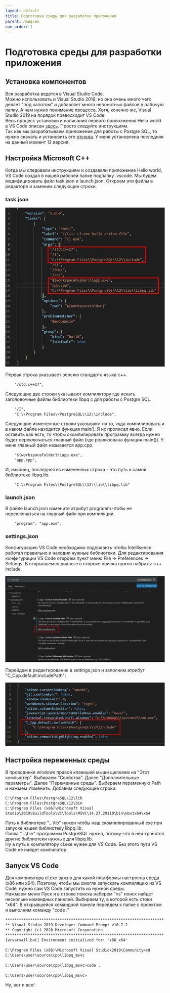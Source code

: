 ```yaml
---
layout: default
title: Подготовка среды для разработки приложения
parent: Лайфхак
nav_order: 1
---
```

# Подготовка среды для разработки приложения
## Установка компонентов
Вся разработка ведется в Visual Studio Code.  
Можно использовать и Visual Studio 2019, но она очень много чего делает "под капотом" и добавляет много непонятных файлов в рабочую папку. А нам нужно понимание процесса. Хотя, конечно же, Visual Studio 2019 на порядок превосходит VS Code.  
Весь процесс установки и написания первого прилоэжения Hello world в VS Code описан [здесь](https://code.visualstudio.com/docs/cpp/config-msvc). Просто следуйте инструкциям.  
Так как мы разрабатываем приложение для работы с Postgre SQL, то нужно скачать и установить его [отсюда](https://www.enterprisedb.com/downloads/postgres-postgresql-downloads). У меня установлена последняя на данный момент 12 версия.

## Настройка Microsoft C++
Когда мы следовали инструкциям и создавали приложение Hello world, VS Code создал в нашей рабочей папке подпапку .vscode. Мы будем модифицировать файл task.json и launch.json. Откроем эти файлы в редакторе и заменим следующие строки.
### task.json
![task.json](../img/task_json_cl_exe.png)

Первая строка указывает версию стандарта языка с++.
```
    "/std:c++17",
```
Следующие две строки указывают компилятору где искать заголовочные файлы библиотеки libpq с для работы с Postgre SQL.
```
    "/I",
    "C:\\Program Files\\PostgreSQL\\12\\include",
```
Следующие измененные строки указывают на то, куда компилировать и в каком файле находится функция main(). Я их прописал явно. Если оставить как есть, то чтобы скомпилировать программу всегда нужно будет переключаться главный файл (где реализована функция main()). У меня главный файл называется app.cpp.
```
    "${workspaceFolder}\\app.exe",
    "app.cpp",
```
И, наконец, последняя из измененных строка - это путь к самой библиотеке libpq.lib.
```
    "C:\\Program Files\\PostgreSQL\\12\\lib\\libpq.lib"
```
### launch.json
В файле launch.json измените атрибут programm чтобы не переключаться на главный файл при компиляции.
```
    "program": "app.exe",
```

### settings.json
Конфигурацию VS Code необходимо подправить чтобы Intellisence работал правильно и находил нужные библиотеки.
Для редактирования конфигурации VS Code откроем пункт меню File -> Preferences -> Settings. В открывшемся диалоге в стороке поиска нужно набрать: c++ include.  

![settingsUI.json](../img/settings_UI.png)  

Перейдем в редактирование в settings.json и заполним атрибут "C_Cpp.default.includePath":  

![settings.json](../img/settings_json_include.png)

## Настройка переменных среды
В проводнике windows правой клавишей мыши щелкаем на "Этот компьютер". Выбираем "Свойства". Далее "Дополнительные параметры". Далее "Переменные среды". Выбераем переменную Path и нажмем Изменить. Добавим следующие строки:
```
C:\Program Files\PostgreSQL\12\lib
C:\Program Files\PostgreSQL\12\bin
C:\Program Files (x86)\Microsoft Visual Studio\2019\BuildTools\VC\Tools\MSVC\14.27.29110\bin\Hostx64\x64
```
Путь к библиотеке "...\lib" нужен чтобы наш скомпилированный exe при запуске нашел библиотеку libpq.lib.  
Папка "...\bin" программы PostgreSQL нужна, потому-что в ней хранятся другие библиотеки нужные для libpq.lib.  
Ну а путь к компилятору cl.exe нужен для VS Code. Без этого пути VS Code не найдет компилятор.

## Запуск VS Code
Для компилятора cl.exe важно для какой платформы настроена среда (x86 или x64). Поэтому, чтобы мы смогли запускать компиляцию из VS Code, нужно сам VS Code запустить из нужной среды.  
Нажмаем меню Пуск и в строке поиска наберем "vs" поиск найдет несколько командных панелей. Выбираем ту, в которой есть стоки "x64". В открывшейся командной панели перейдем к папке с проектом и выполним команду "code ."
```
**********************************************************************
** Visual Studio 2019 Developer Command Prompt v16.7.2
** Copyright (c) 2020 Microsoft Corporation
**********************************************************************
[vcvarsall.bat] Environment initialized for: 'x86_x64'

C:\Program Files (x86)\Microsoft Visual Studio\2019\Community>cd C:\Users\user\source\cpp\libpq_msvc

C:\Users\user\source\cpp\libpq_msvc>code .

C:\Users\user\source\cpp\libpq_msvc>
```

Ну, вот и все!


